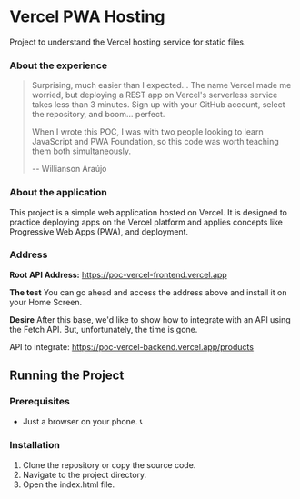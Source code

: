 
# Vercel PWA Hosting
Project to understand the Vercel hosting service for static files.

### About the experience
> Surprising, much easier than I expected... The name Vercel made me worried, but deploying a REST app on Vercel's serverless service takes less than 3 minutes. Sign up with your GitHub account, select the repository, and boom... perfect.
>
> When I wrote this POC, I was with two people looking to learn JavaScript and PWA Foundation, so this code was worth teaching them both simultaneously.
> 
> -- Willianson Araújo

### About the application
This project is a simple web application hosted on Vercel. 
It is designed to practice deploying apps on the Vercel platform and applies concepts like Progressive Web Apps (PWA), and deployment.

### 

### Address
**Root API Address:** 
https://poc-vercel-frontend.vercel.app

**The test**
You can go ahead and access the address above and install it on your Home Screen.

**Desire**
After this base, we'd like to show how to integrate with an API using the Fetch API. But, unfortunately, the time is gone.

API to integrate:
https://poc-vercel-backend.vercel.app/products


## Running the Project
### Prerequisites
- Just a browser on your phone. 📞

### Installation
1. Clone the repository or copy the source code.
2. Navigate to the project directory.
3. Open the index.html file.
